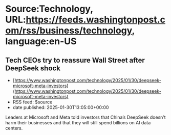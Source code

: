 # Source:Technology, URL:https://feeds.washingtonpost.com/rss/business/technology, language:en-US

## Tech CEOs try to reassure Wall Street after DeepSeek shock
 - [https://www.washingtonpost.com/technology/2025/01/30/deepseek-microsoft-meta-investors](https://www.washingtonpost.com/technology/2025/01/30/deepseek-microsoft-meta-investors)
 - RSS feed: $source
 - date published: 2025-01-30T13:05:00+00:00

Leaders at Microsoft and Meta told investors that China’s DeepSeek doesn’t harm their businesses and that they will still spend billions on AI data centers.

